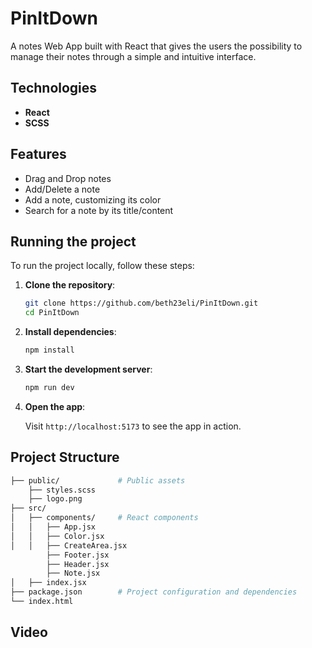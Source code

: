 # PinItDown 
A notes Web App built with React that gives the users the possibility to manage their notes through a simple and intuitive interface.

## Technologies

- **React**
- **SCSS**

## Features

- Drag and Drop notes
- Add/Delete a note
- Add a note, customizing its color
- Search for a note by its title/content

## Running the project

To run the project locally, follow these steps:

1. **Clone the repository**:
    ```bash
    git clone https://github.com/beth23eli/PinItDown.git
    cd PinItDown
   ```

2. **Install dependencies**:

    ```bash
    npm install
    ```

3. **Start the development server**:

    ```bash
    npm run dev
    ```
4. **Open the app**:

   Visit `http://localhost:5173` to see the app in action.


## Project Structure

```bash
├── public/             # Public assets
    ├── styles.scss
    ├── logo.png 
├── src/
│   ├── components/     # React components
│   │   ├── App.jsx
│   │   ├── Color.jsx
│   │   ├── CreateArea.jsx
        ├── Footer.jsx
        ├── Header.jsx
        ├── Note.jsx
│   ├── index.jsx       
├── package.json        # Project configuration and dependencies
└── index.html      
```

## Video

